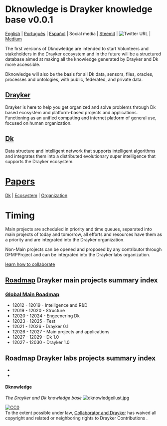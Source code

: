 # Dknowledge is Drayker knowledge base v0.0.1

[English](./README.md) | [Português](./README.PT.md) |  [Español](./README.ES.md) | Social media | [Steemit](https://steemit.com/@drayker) | ![Twitter URL](https://img.shields.io/twitter/url?style=social&url=https%3A%2F%2Ftwitter.com%2FDraykerdk) |  [Medium](https://medium.com/drayker) 

The first versions of Dknowledge are intended to start Volunteers and stakeholders in the Drayker ecosystem and in the future will be a structured database aimed at making all the knowledge generated by Drayker and Dk more accessible.

Dknowledge will also be the basis for all Dk data, sensors, files, oracles, processes and ontologies, with public, federated, and private data.

##  [Drayker](./papers/)
Drayker is here to help you get organized and solve problems through Dk based ecosystem and platform-based projects and applications. Functioning as an unified computing and internet platform of general use, focused on human organization.

##  [Dk](./papers/dk)
Data structure and intelligent network that supports intelligent algorithms and integrates them into a distributed evolutionary super intelligence that supports the Drayker ecosystem.


# [Papers](./papers)
[Dk](./papers/dk) | [Ecosystem](./papers/ecosystem) | [Organization](./papers/organization)

# Timing
Main projects are scheduled in priority and time queues, separated into main projects of today and tomorrow, all efforts and resources have them as a priority and are integrated into the Drayker organization.

Non-Main projects can be opened and proposed by any contributor through DFMPProject and can be integrated into the Drayker labs organization.

[learn how to collaborate](./CONTRIBUTING.md)
 
## [Roadmap](./roadmap) Drayker main projects summary index 
 
### [Global Main Roadmap](/roadmap/global-main-roadmap.md)

- 12012 - 12019 - Intelligence and R&D
- 12019 - 12020 -  Structure  
- 12020 - 12024 - Engeenering Dk
- 12023 - 12025 - Test
- 12021 - 12026 - Drayker 0.1
- 12026 - 12027 - Main projects and applications   
- 12027 - 12029 - Dk 1.0
- 12027 - 12030 - Drayker 1.0

## Roadmap Drayker labs projects summary index 
-
-



#### Dknowledge
*The Drayker and Dk knowledge base*
![dknowledgeilust.jpg](https://i.pinimg.com/originals/83/ac/a7/83aca7427989b6dde80489b2f3a5f7a8.jpg)





<p xmlns:dct="https://purl.org/dc/terms/">
  <a rel="license"
     href="https://creativecommons.org/publicdomain/zero/1.0/">
    <img src="https://i.creativecommons.org/p/zero/1.0/88x31.png" style="border-style: none;" alt="CC0" />
  </a>
  <br />
  To the extent possible under law,
  <a rel="dct:publisher"
     href="https://github.com/draykerdk">
    <span property="dct:title">Collaborator and Drayker</span></a>
  has waived all copyright and related or neighboring rights to
  <span property="dct:title">Drayker Contributions </span>.
</p>
